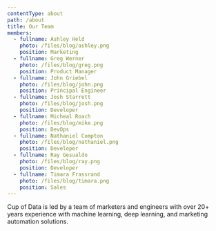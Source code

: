 ```yaml
---
contentType: about
path: /about
title: Our Team
members:
  - fullname: Ashley Held
    photo: /files/blog/ashley.png
    position: Marketing
  - fullname: Greg Werner
    photo: /files/blog/greg.png
    position: Product Manager
  - fullname: John Griebel
    photo: /files/blog/john.png
    position: Principal Engineer
  - fullname: Josh Starrett
    photo: /files/blog/josh.png
    position: Developer
  - fullname: Micheal Roach
    photo: /files/blog/mike.png
    position: DevOps
  - fullname: Nathaniel Compton
    photo: /files/blog/nathaniel.png
    position: Developer
  - fullname: Ray Gesualdo
    photo: /files/blog/ray.png
    position: Developer
  - fullname: Timara Frassrand
    photo: /files/blog/timara.png
    position: Sales
---
```

Cup of Data is led by a team of marketers and engineers with over 20+ years experience with machine learning, deep learning, and marketing automation solutions.
